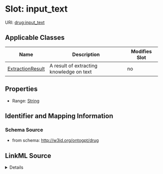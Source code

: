 

# Slot: input_text

URI: [drug:input_text](http://w3id.org/ontogpt/drug/input_text)



<!-- no inheritance hierarchy -->





## Applicable Classes

| Name | Description | Modifies Slot |
| --- | --- | --- |
| [ExtractionResult](ExtractionResult.md) | A result of extracting knowledge on text |  no  |







## Properties

* Range: [String](String.md)





## Identifier and Mapping Information







### Schema Source


* from schema: http://w3id.org/ontogpt/drug




## LinkML Source

<details>
```yaml
name: input_text
from_schema: http://w3id.org/ontogpt/drug
rank: 1000
alias: input_text
owner: ExtractionResult
domain_of:
- ExtractionResult
range: string

```
</details>